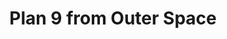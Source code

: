 ---
layout: film
excerpt: In California, an old man (Bela Lugosi) grieves the loss of his wife (Vampira) and on the next day he also dies. However, the space soldier Eros and her mate Tanna use an electric device to resurrect them both and the strong Inspector Clay (Tor Johnson) that was murdered by the couple. Their intention is not to conquer Earth but to stop mankind from developing the powerful bomb "Solobonite" that would threaten the universe. When the population of Hollywood and Washington DC sees flying saucers on the sky, a colonel, a police lieutenant, a commercial pilot, his wife and a policeman try to stop the aliens.
title: Plan 9 from Outer Space
runtime: 79
genre: 
- B-movie
- Sci-Fi
- Horror
silent: no
decade: 1950s
recommended: yes
editors-rating: 2
image:  /feature-images/Plan-9-from-Outer-Space-1959.jpg
video: https://www.youtube.com/embed/24xqRhEwvWQ?rel=0&amp;controls=0&amp;showinfo=0
synopsis: In California, an old man (Bela Lugosi) grieves the loss of his wife (Vampira) and on the next day he also dies. However, the space soldier Eros and her mate Tanna use an electric device to resurrect them both and the strong Inspector Clay (Tor Johnson) that was murdered by the couple. Their intention is not to conquer Earth but to stop mankind from developing the powerful bomb "Solobonite" that would threaten the universe. When the population of Hollywood and Washington DC sees flying saucers on the sky, a colonel, a police lieutenant, a commercial pilot, his wife and a policeman try to stop the aliens.
director: Edward D. Wood Jr.
year: 1959
country: USA
cast: 
- Gregory Walcott
- Tom Keene
- Mona McKinnon
imdb: http://www.imdb.com/title/tt0052077/?ref_=nv_sr_1

--- 